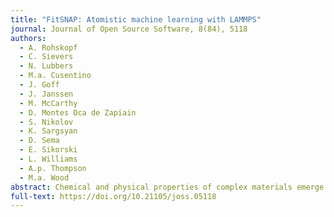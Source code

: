 ```yaml
---
title: "FitSNAP: Atomistic machine learning with LAMMPS"
journal: Journal of Open Source Software, 8(84), 5118
authors:
  - A. Rohskopf
  - C. Sievers
  - N. Lubbers
  - M.a. Cusentino
  - J. Goff
  - J. Janssen
  - M. McCarthy 
  - D. Montes Oca de Zapiain 
  - S. Nikolov
  - K. Sargsyan
  - D. Sema
  - E. Sikorski
  - L. Williams 
  - A.p. Thompson 
  - M.a. Wood
abstract: Chemical and physical properties of complex materials emerge from the collective motions of the constituent atoms. These motions are in turn determined by a variety of interatomic interactions mediated by the local redistribution of valence electrons about the fixed core electrons and nuclear charges. Scientific and engineering advances in materials science, chemistry, and many related fields benefit from our ability to directly sample the equilibrium and kinetic probability distributions of large collections of atoms and molecules. Classical molecular dynamics (MD) is a widely used simulation method in which Newton’s equations of motion are numerically integrated forward in time to generate representative atomic trajectories of the atoms, from which insight into a wide range of material behaviors can be obtained. This simulation technique is not restricted to the definition of particles as atoms, but is generalizable to other types of interacting particles, such as coarse-grained beads in polymers, discrete elements representing granular materials, and fluid mass elements in dissipative particle dynamics. While all of these simulation methods use the same core algorithms as MD, we restrict our discussion here to the treatment of interactions between atoms.
full-text: https://doi.org/10.21105/joss.05118
---
```

